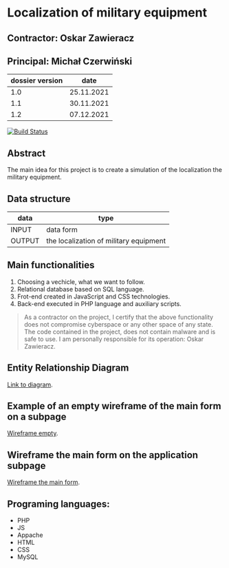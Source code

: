 # Localization of military equipment

## Contractor: Oskar Zawieracz
## Principal: Michał Czerwiński

| dossier version | date |
| ------ | ------ |
| 1.0 | 25.11.2021 |
| 1.1 | 30.11.2021 |
| 1.2 | 07.12.2021 |

[![Build Status](https://travis-ci.org/joemccann/dillinger.svg?branch=master)](https://travis-ci.org/joemccann/dillinger)

## Abstract
The main idea for this project is to create a simulation of the localization the military equipment.

## Data structure

| data | type |
| ------ | ------ |
| INPUT | data form |
| OUTPUT | the localization of military equipment |

## Main functionalities
1. Choosing a vechicle, what we want to follow.
2. Relational database based on SQL language.
3. Frot-end created in JavaScript and CSS technologies.
4. Back-end executed in PHP language and auxiliary scripts. 

> As a contractor on the project, I certify that the above functionality 
> does not compromise cyberspace or any other space of any state. 
> The code contained in the project, does not contain malware and is safe to use. 
> I am personally responsible for its operation: Oskar Zawieracz.

## Entity Relationship Diagram
[Link to diagram](https://github.com/Michal3456/3ai4/blob/main/23/Diagram%20ERD.jpg).

## Example of an empty wireframe of the main form on a subpage
[Wireframe empty](https://github.com/wcaleniezawi/3ai4/blob/main/23/sprites/wireframe%20empty.PNG).

## Wireframe the main form on the application subpage
[Wireframe the main form](https://github.com/wcaleniezawi/3ai4/blob/main/23/sprites/wireframe.PNG).

## Programing languages:
- PHP
- JS
- Appache
- HTML
- CSS
- MySQL
